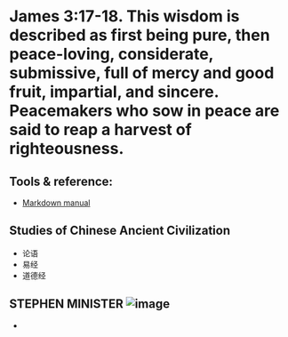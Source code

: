 # James 3:17-18. This wisdom is described as first being pure, then peace-loving, considerate, submissive, full of mercy and good fruit, impartial, and sincere. Peacemakers who sow in peace are said to reap a harvest of righteousness.
## Tools & reference:
* [Markdown manual](./mdCheat.md)
## Studies of Chinese Ancient Civilization
* 论语
* 易经
* 道德经
## STEPHEN MINISTER ![image](https://github.com/user-attachments/assets/5765677a-4366-4da3-8581-45617758be43)
* 
